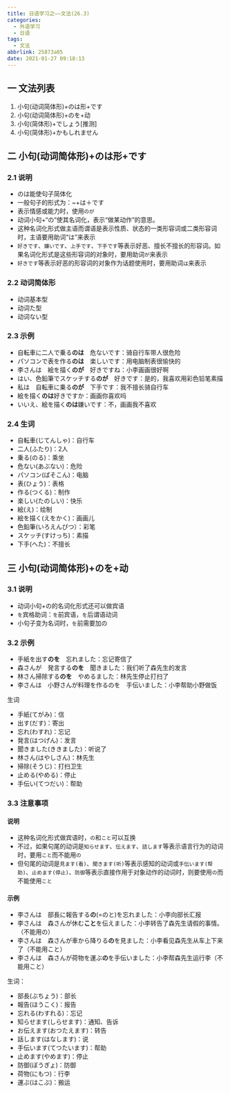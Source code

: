 ```yaml
---
title: 日语学习之——文法(26.3)
categories:
  - 外语学习
  - 日语
tags:
  - 文法
abbrlink: 25873a05
date: 2021-01-27 09:18:13
---
```

## 一 文法列表

1. 小句(动词简体形)+のは形+です
2. 小句(动词简体形)+のを+动
3. 小句(简体形)+でしょう[推测]
4. 小句(简体形)+かもしれません

<!--more-->

## 二 小句(动词简体形)+のは形+です

### 2.1 说明

* のは能使句子简体化
* 一般句子的形式为：~+は＋です
* 表示情感或能力时，使用`のが`
* 动词小句+“の”使其名词化，表示“做某动作”的意思。
* 这种名词化形式做主语而谓语是表示性质、状态的一类形容词或二类形容词时，主语要用助词“は”来表示
* `好きです`、`嫌いです`、`上手です`、`下手です`等表示好恶、擅长不擅长的形容词。如果名词化形式是这些形容词的对象时，要用助词`が`来表示
* `好きです`等表示好恶的形容词的对象作为话题使用时，要用助词`は`来表示

### 2.2 动词简体形

* 动词基本型
* 动词た型
* 动词ない型

### 2.3 示例

* 自転車に二人で乗る**のは**　危ないです：骑自行车带人很危险
* パソコンで表を作る**のは**　楽しいです：用电脑制表很愉快的
* 李さんは　絵を描く**のが**　好きですね：小李画画很好啊
* はい、色鉛筆でスケッチする**のが**　好きです：是的，我喜欢用彩色铅笔素描
* 私は　自転車に乗る**のが**　下手です：我不擅长骑自行车
* 絵を描く**のは**好きですか：画画你喜欢吗
* いいえ、絵を描く**のは**嫌いです：不，画画我不喜欢

### 2.4 生词

* 自転車(じてんしゃ)：自行车
* 二人(ふたり)：2人
* 乗る(のる)：乘坐
* 危ない(あぶない)：危险
* パソコン(ぱそこん)：电脑
* 表(ひょう)：表格
* 作る(つくる)：制作
* 楽しい(たのしい)：快乐
* 絵(え)：绘制
* 絵を描く(えをかく)：画画儿
* 色鉛筆(いろえんぴつ）：彩笔
* スケッチ(すけっち)：素描
* 下手(へた)：不擅长

## 三 小句(动词简体形)+のを+动

### 3.1 说明

* 动词小句+の的名词化形式还可以做宾语
* `を`宾格助词：`を`前宾语，`を`后谓语动词
* 小句子变为名词时，`を`前需要加の

### 3.2 示例

* 手紙を出す**のを**　忘れました：忘记寄信了
* 森さんが　発言する**のを**　聞きました：我们听了森先生的发言
* 林さん掃除する**のを**　やめるました：林先生停止打扫了
* 李さんは　小野さんが料理を作るのを　手伝いました：小李帮助小野做饭

生词

* 手紙(てがみ)：信
* 出す(だす)：寄出
* 忘れ(わすれ)：忘记
* 発言(はつげん)：发言
* 聞きました(ききました)：听说了
* 林さん(はやしさん)：林先生
* 掃除(そうじ)：打扫卫生
* 止める(やめる)：停止
* 手伝い(てつだい)：帮助

### 3.3 注意事项

#### 说明

* 这种名词化形式做宾语时，`の`和`こと`可以互换
* 不过，如果句尾的动词是`知らせます`、`伝えます`、`話します`等表示语言行为的动词时，要用`こと`而不能用`の`
* 但句尾的动词是`見ます(看)`、`聞きます(听)`等表示感知的动词或`手伝います(帮助)`、`止めます(停止)`、`防御`等表示直接作用于对象动作的动词时，则要使用`の`而不能使用`こと`

#### 示例

* 李さんは　部長に報告する**の**(=のと)を忘れました：小李向部长汇报
* 李さんは　森さんが休む**こと**を伝えました：小李转告了森先生请假的事情。（不能用の）
* 李さんは　森さんが車から降りる**の**を見ました：小李看见森先生从车上下来了（不能用こと）
* 李さんは　森さんが荷物を運ぶ**の**を手伝いました：小李帮森先生运行李（不能用こと）

生词：

* 部長(ぶちょう)：部长
* 報告(ほうこく)：报告
* 忘れる(わすれる)：忘记
* 知らせます(しらせます)：通知、告诉
* お伝えます(おつたえます)：转告
* 話します(はなします)：说
* 手伝います(てつたいます)：帮助
* 止めます(やめます)：停止
* 防御(ぼうぎょ)：防御
* 荷物(にもつ)：行李
* 運ぶ(はこぶ)：搬运

